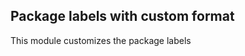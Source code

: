Package labels with custom format
-------------------------------------
This module customizes the package labels 



